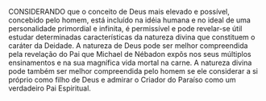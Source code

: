﻿CONSIDERANDO que o conceito de Deus mais elevado e possível, concebido pelo homem, está incluído na idéia humana e no ideal de uma personalidade primordial e infinita, é permissível e pode revelar-se útil estudar determinadas características da natureza divina que constituem o caráter da Deidade. A natureza de Deus pode ser melhor compreendida pela revelação do Pai que Michael de Nébadon expôs nos seus múltiplos ensinamentos e na sua magnífica vida mortal na carne. A natureza divina pode também ser melhor compreendida pelo homem se ele considerar a si próprio como filho de Deus e admirar o Criador do Paraíso como um verdadeiro Pai Espiritual.